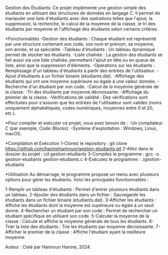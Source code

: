 Gestion des Étudiants:
Ce projet implémente une gestion simple des étudiants en utilisant des structures de données en langage C. Il permet de manipuler une liste d'étudiants avec des opérations telles que l'ajout, la suppression, la recherche, le calcul de la moyenne de la classe, le tri des étudiants par moyenne et l'affichage des étudiants selon certains critères.

*Fonctionnalités
  -Gestion des étudiants : Chaque étudiant est représenté par une structure contenant son code, son nom et prénom, sa moyenne, son année, et sa spécialité.
  -Tableau d'étudiants : Un tableau dynamique permet de stocker les étudiants.
  -Liste chaînée : La gestion des étudiants se fait aussi via une liste chaînée, permettant l'ajout en tête ou en queue de liste, ainsi que la suppression d'éléments.
  -Opérations sur les étudiants :
Remplissage d'un tableau d'étudiants à partir des entrées de l'utilisateur.
  -Ajout d'étudiants à un fichier binaire (etudiants.dat).
  -Affichage des étudiants qui ont une moyenne supérieure ou égale à une valeur donnée.
  -Recherche d'un étudiant par son code.
  -Calcul de la moyenne générale de la classe.
  -Tri des étudiants par moyenne décroissante.
  -Affichage du premier de la classe.
  -Vérifications de validité : Des vérifications sont effectuées pour s'assurer que les entrées de l'utilisateur sont valides (noms uniquement alphabétiques, codes numériques, moyennes entre 0 et 20, etc.).

*Pour compiler et exécuter ce projet, vous avez besoin de :
  -Un compilateur C (par exemple, Code::Blocks).
  -Système d'exploitation : Windows, Linux, macOS.

*Compilation et Exécution
1-Clonez le repository :
  git clone https://github.com/haninehamroun/gestion-etudiants.git
2-Allez dans le dossier du projet :
  cd gestion-etudiants
3-Compilez le programme :
  gcc -o gestion-etudiants gestion-etudiants.c
4-Exécutez le programme :
  ./gestion-etudiants

*Utilisation
 Au démarrage, le programme propose un menu avec plusieurs options pour gérer les étudiants. Voici les principales fonctionnalités :

  1-Remplir un tableau d'étudiants : Permet d'entrer plusieurs étudiants dans un tableau.
  2-Ajouter des étudiants dans un fichier : Sauvegarde les étudiants dans un fichier binaire (etudiants.dat).
  3-Afficher les étudiants : Affiche les étudiants dont la moyenne est supérieure ou égale à un seuil donné.
  4-Rechercher un étudiant par son code : Permet de rechercher un étudiant spécifique en utilisant son code.
  5-Calculer la moyenne de la classe : Calcule et affiche la moyenne générale de tous les étudiants.
  6-Trier la liste des étudiants : Trie les étudiants par moyenne décroissante.
  7-Afficher le premier de la classe : Affiche l'étudiant ayant la meilleure moyenne.

Auteur :
Créé par Hamroun Hanine, 2024.
